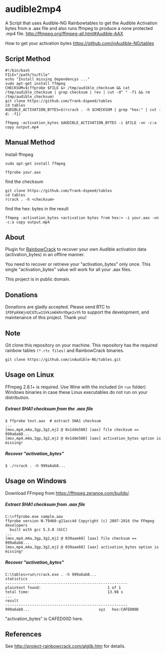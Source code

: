 # audible2mp4
A Script that uses Audible-NG Rainbowtables to get the Audible Activation bytes from a .aax file and also runs ffmpeg to produce a none protected .mp4 file. http://ffmpeg.org/ffmpeg-all.html#Audible-AAX

How to get your activation bytes
https://github.com/inAudible-NG/tables

## Script Method

```
#!/bin/bash
FILE="/path/to/File"
echo "Install missing dependencys ..."
sudo apt-get install ffmpeg
CHECKSUM=$(ffprobe $FILE &> /tmp/audible_checksum && cat /tmp/audible_checksum | grep checksum | rev | cut -d" " -f1 && rm /tmp/audible_checksum)
git clone https://github.com/frank-dspeed/tables
cd tables
AUDIBLE_ACTIVATION_BYTES=$(rcrack . -h $CHECKSUM | grep "hex:" | cut -d: -f1)

ffmpeg -activation_bytes $AUDIBLE_ACTIVATION_BYTES -i $FILE -vn -c:a copy output.mp4
```

## Manual Method

Install ffmpeg

```
sudo apt-get install ffmpeg
```

```
ffprobe your.aax
```

find the checksum 

```
git clone https://github.com/frank-dspeed/tables
cd tables
rcrack . -h <checksum>
```

find the hex: bytes in the result

```
ffmpeg -activation_bytes <activation bytes from hex:> -i your.aax -vn -c:a copy output.mp4
```

## About

Plugin for [RainbowCrack](http://project-rainbowcrack.com/) to recover your own
Audible activation data (activation_bytes) in an offline manner.

You need to recover or retrieve your "activation_bytes" only once. This single
"activation_bytes" value will work for all your .aax files.

This project is in public domain.

## Donations

Donations are gladly accepted. Please send BTC to `1FDFp8kWjnUCGTLw1SVkim6kRnYDge2vYh`
to support the development, and maintenance of this project. Thank you!

## Note

Git clone this repository on your machine. This repository has the required
rainbow tables `(*.rtc files)` and RainbowCrack binaries.

```
git clone https://github.com/inAudible-NG/tables.git
```

## Usage on Linux

FFmpeg 2.8.1+ is required. Use Wine with the included (in `run` folder) Windows
binaries in case these Linux executables do not run on your distribution.

##### Extract SHA1 checksum from the .aax file

```
$ ffprobe test.aax  # extract SHA1 checksum
...
[mov,mp4,m4a,3gp,3g2,mj2 @ 0x1dde580] [aax] file checksum == 999a6ab8...
[mov,mp4,m4a,3gp,3g2,mj2 @ 0x1dde580] [aax] activation_bytes option is missing!
```

##### Recover "activation_bytes"

```
$ ./rcrack . -h 999a6ab8...
```

## Usage on Windows

Download FFmpeg from https://ffmpeg.zeranoe.com/builds/.

##### Extract SHA1 checksum from .aax file

```
C:\>ffprobe.exe sample.aax
ffprobe version N-79460-g21acc4d Copyright (c) 2007-2016 the FFmpeg developers
  built with gcc 5.3.0 (GCC)
...
[mov,mp4,m4a,3gp,3g2,mj2 @ 039aae60] [aax] file checksum == 999a6ab8...
[mov,mp4,m4a,3gp,3g2,mj2 @ 039aae60] [aax] activation_bytes option is missing!
```

##### Recover "activation_bytes"

```
C:\tables>run\rcrack.exe . -h 999a6ab8...
statistics
-------------------------------------------------------
plaintext found:                              1 of 1
total time:                                   13.98 s
...
result
-------------------------------------------------------
999a6ab8...                               xyz   hex:CAFED00D
```

"activation_bytes" is CAFED00D here.

## References

See http://project-rainbowcrack.com/alglib.htm for details.
